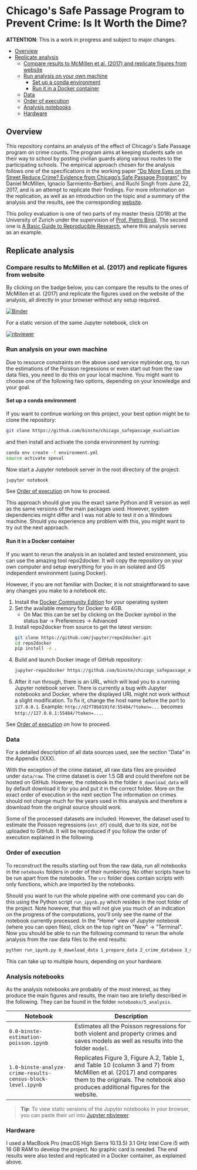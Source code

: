  # Chicago's Safe Passage Program to Prevent Crime: Is It Worth the Dime?<!-- omit in toc -->

**ATTENTION**: This is a work in progress and subject to major changes.

- [Overview](#overview)
- [Replicate analysis](#replicate-analysis)
    - [Compare results to McMillen et al. (2017) and replicate figures from website](#compare-results-to-mcmillen-et-al-2017-and-replicate-figures-from-website)
    - [Run analysis on your own machine](#run-analysis-on-your-own-machine)
        - [Set up a conda environment](#set-up-a-conda-environment)
        - [Run it in a Docker container](#run-it-in-a-docker-container)
    - [Data](#data)
    - [Order of execution](#order-of-execution)
    - [Analysis notebooks](#analysis-notebooks)
    - [Hardware](#hardware)

## Overview
This repository contains an analysis of the effect of Chicago's Safe Passage program on crime counts. The program aims at keeping students safe on their way to school by posting civilian guards along various routes to the participating schools. The empirical approach chosen for the analysis follows one of the specifications in the working paper ["Do More Eyes on the Street Reduce Crime? Evidence from Chicago’s Safe Passage Program"](https://ignaciomsarmiento.github.io/assets/Safe_Passage_WP.pdf) by Daniel McMillen, Ignacio Sarmiento-Barbieri, and Ruchi Singh from June 22, 2017, and is an attempt to replicate their findings. For more information on the replication, as well as an introduction on the topic and a summary of the analysis and the results, see the corresponding [website](https://binste.github.io/chicago_safepassage_evaluation/).

This policy evaluation is one of two parts of my master thesis (2018) at the University of Zurich under the supervision of [Prof. Pietro Biroli](https://sites.google.com/site/pietrobiroli/home). The second one is [A Basic Guide to Reproducible Research](https://binste.github.io/basic_reproducibility_guide/), where this analysis serves as an example.

## Replicate analysis
### Compare results to McMillen et al. (2017) and replicate figures from website
By clicking on the badge below, you can compare the results to the ones of McMillen et al. (2017) and replicate the figures used on the website  of the analysis, all directly in your browser without any setup required.

[![Binder](https://mybinder.org/badge.svg)](https://mybinder.org/v2/gh/binste/chicago_safepassage_evaluation/master?filepath=notebooks%2F5_analysis%2F1.0-binste-analyze-crime-results-census-block-level.ipynb)

For a static version of the same Jupyter notebook, click on

[![nbviewer](https://img.shields.io/badge/render-nbviewer-orange.svg)](https://nbviewer.jupyter.org/github/binste/chicago_safepassage_evaluation/blob/master/notebooks/5_analysis/1.0-binste-analyze-crime-results-census-block-level.ipynb)

### Run analysis on your own machine
Due to resource constraints on the above used service mybinder.org, to run the estimations of the Poisson regressions or even start out from the raw data files, you need to do this on your local machine. You might want to choose one of the following two options, depending on your knowledge and your goal.

#### Set up a conda environment
If you want to continue working on this project, your best option might be to clone the repository:
```bash
git clone https://github.com/binste/chicago_safepassage_evaluation
```
and then install and activate the conda environment by running:
```bash
conda env create -f environment.yml
source activate speval
```
Now start a Jupyter notebook server in the root directory of the project:
```bash
jupyter notebook
```
See [Order of execution](#order-of-execution) on how to proceed.

This approach should give you the exact same Python and R version as well as the same versions of the main packages used. However, system dependencies might differ and I was not able to test it on a Windows machine. Should you experience any problem with this, you might want to try out the next approach.

#### Run it in a Docker container
If you want to rerun the analysis in an isolated and tested environment, you can use the amazing tool repo2docker. It will copy the repository on your own computer and setup everything for you in an isolated and OS independent environment (using Docker).

However, if you are not familiar with Docker, it is not straightforward to save any changes you make to a notebook etc.

1. Install the [Docker Community Edition](https://store.docker.com/search?type=edition&offering=community) for your operating system
2. Set the available memory for Docker to 4GB.
    * On Mac this can be set by clicking on the Docker symbol in the status bar -> Preferences -> Advanced
3. Install repo2docker from source to get the latest version:
    ```bash
    git clone https://github.com/jupyter/repo2docker.git
    cd repo2docker
    pip install -e .
    ```
4. Build and launch Docker image of GitHub repository:
    ```bash
    jupyter-repo2docker https://github.com/binste/chicago_safepassage_evaluation
    ```
5. After it run through, there is an URL, which will lead you to a running Jupyter notebook server. There is currently a bug with Jupyter notebooks and Docker, where the displayed URL might not work without a slight modification. To fix it, change the host name before the port to `127.0.0.1`. Example: `http://d2f78b8191fd:55484/?token=...` becomes `http://127.0.0.1:55484/?token=...`.

See [Order of execution](#order-of-execution) on how to proceed.

### Data
For a detailed description of all data sources used, see the section "Data" in the Appendix (XXX).

With the exception of the crime dataset, all raw data files are provided under `data/raw`. The crime dataset is over 1.5 GB and could therefore not be hosted on GitHub. However, the notebook in the folder `0_download_data` will by default download it for you and put it in the correct folder. More on the exact order of execution in the next section The information on crimes should not change much for the years used in this analysis and therefore a download from the original source should work.

Some of the processed datasets are included. However, the dataset used to estimate the Poisson regressions (`est_df`) could, due to its size, not be uploaded to GitHub. It will be reproduced if you follow the order of execution explained in the following.

### Order of execution
To reconstruct the results starting out from the raw data, run all notebooks in the `notebooks` folders in order of their numbering. No other scripts have to be run apart from the notebooks. The `src` folder does contain scripts with only functions, which are imported by the notebooks.

Should you want to run the whole pipeline with one command you can do this using the Python script `run_ipynb.py` which resides in the root folder of the project. Note however, that this will not give you much of an indication on the progress of the computations, you'll only see the name of the notebook currently processed. In the "Home" view of Jupyter notebook (where you can open files), click on the top right on "New" -> "Terminal". Now you should be able to run the following command to rerun the whole analysis from the raw data files to the end results:

```bash
python run_ipynb.py 0_download_data 1_prepare_data 2_crime_database 3_match 4_combine_for_analysis 5_analysis
```

This can take up to multiple hours, depending on your hardware.

### Analysis notebooks
As the analysis notebooks are probably of the most interest, as they produce the main figures and results, the main two are briefly described in the following. They can be found in the folder `notebooks/5_analysis`.

| Notebook | Description |
| -------- | ----------- |
| `0.0-binste-estimation-poisson.ipynb` | Estimates all the Poisson regressions for both violent and property crimes and saves models as well as results into the folder `model`.
| `1.0-binste-analyze-crime-results-census-block-level.ipynb` | Replicates Figure 3, Figure A.2, Table 1, and Table 10 (column 3 and 7) from McMillen et al. (2017) and compares them to the originals. The notebook also produces additional figures for the website. |

> **Tip**: To view static versions of the Jupyter notebooks in your browser, you can paste their url into [Jupyter nbviewer](http://nbviewer.jupyter.org/).

### Hardware
I used a MacBook Pro (macOS High Sierra 10.13.5) 3.1 GHz Intel Core i5 with 16 GB RAM to develop the project. No graphic card is needed. The end results were also tested and replicated in a Docker container, as explained above.
